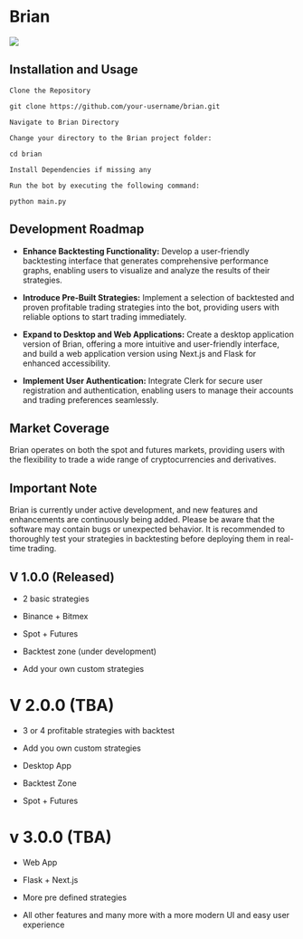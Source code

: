 # Brian

<img src="https://imageupload.io/ib/NEQ0QSI7ZJ5zPGI_1699236349.png"/>

## Installation and Usage

```
Clone the Repository

git clone https://github.com/your-username/brian.git

Navigate to Brian Directory

Change your directory to the Brian project folder:

cd brian

Install Dependencies if missing any

Run the bot by executing the following command:

python main.py

```


## Development Roadmap

* **Enhance Backtesting Functionality:** Develop a user-friendly backtesting interface that generates comprehensive performance graphs, enabling users to visualize and analyze the results of their strategies.

* **Introduce Pre-Built Strategies:** Implement a selection of backtested and proven profitable trading strategies into the bot, providing users with reliable options to start trading immediately.

* **Expand to Desktop and Web Applications:** Create a desktop application version of Brian, offering a more intuitive and user-friendly interface, and build a web application version using Next.js and Flask for enhanced accessibility.

* **Implement User Authentication:** Integrate Clerk for secure user registration and authentication, enabling users to manage their accounts and trading preferences seamlessly.

## Market Coverage

Brian operates on both the spot and futures markets, providing users with the flexibility to trade a wide range of cryptocurrencies and derivatives.

## Important Note

Brian is currently under active development, and new features and enhancements are continuously being added. Please be aware that the software may contain bugs or unexpected behavior. It is recommended to thoroughly test your strategies in backtesting before deploying them in real-time trading.

## V 1.0.0 (Released)

- 2 basic strategies

- Binance + Bitmex 

- Spot + Futures

- Backtest zone (under development)

- Add your own custom strategies

# V 2.0.0 (TBA)

- 3 or 4 profitable strategies with backtest

- Add you own custom strategies

- Desktop App

- Backtest Zone

- Spot + Futures

# v 3.0.0 (TBA)

- Web App

- Flask + Next.js

- More pre defined strategies

- All other features and many more with a more modern UI and easy user experience

